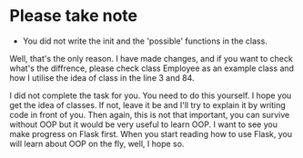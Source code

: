 # Please take note

* You did not write the init and the 'possible' functions in the class.

Well, that's the only reason. I have made changes, and if you want to check what's the diffrence, please check class Employee as an 
example class and how I utilise the idea of class in the line 3 and 84.

I did not complete the task for you. You need to do this yourself. I hope you get the idea of classes. If not, leave it be and I'll try
to explain it by writing code in front of you. Then again, this is not that important, you can survive without OOP but it would be very 
useful to learn OOP. I want to see you make progress on Flask first. When you start reading how to use Flask, you will learn about OOP on
the fly, well, I hope so.
